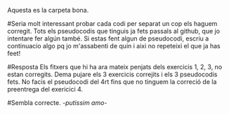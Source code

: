 Aquesta es la carpeta bona.

#Seria molt interessant probar cada codi per separat un cop els haguem corregit. 
Tots els pseudocodis que tinguis ja fets passals al github, que jo intentare fer algún també. Si estas fent algun de pseudocodi, escriu a continuacio algo pq jo m'assabenti de quin i aixi no repeteixi el que ja has feet!

#Resposta
 Els fitxers que hi ha ara mateix penjats dels exercicis 1, 2, 3, no estan corregits. Dema pujare els 3 exercicis correjits i els 3 pseudocodis fets. No facis el pseudocodi del 4rt fins que no tinguem la correció de la preentrega del exericici 4.


#Sembla correcte.
-*putissim amo*-
